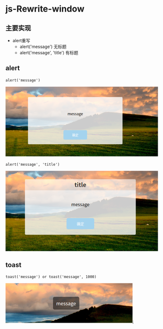 # js-Rewrite-window

## 主要实现

 - alert重写
    - alert('message') 无标题
    - alert('message', 'title') 有标题

## alert
   `alert('message')`
    
   ![no title](image/no-title-alert.png)
   
   `alert('message', 'title')`
   
   ![title](image/title-alert.png)
   
   
## toast
   `toast('message') or toast('message', 1000)`
   
   ![toast](image/toast.png);
